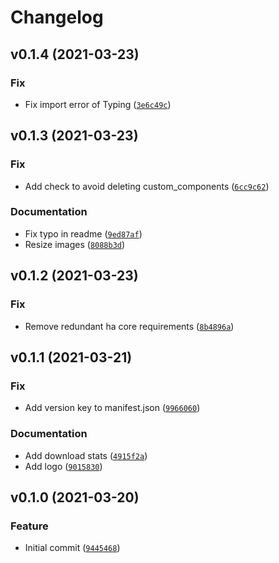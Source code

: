 # Changelog

<!--next-version-placeholder-->

## v0.1.4 (2021-03-23)
### Fix
* Fix import error of Typing ([`3e6c49c`](https://github.com/alandtse/pr_custom_component/commit/3e6c49c2c436beb4cec8c2b1bbd808890960ac95))

## v0.1.3 (2021-03-23)
### Fix
* Add check to avoid deleting custom_components ([`6cc9c62`](https://github.com/alandtse/pr_custom_component/commit/6cc9c62849a280cad07e7984eeacca1eb7200324))

### Documentation
* Fix typo in readme ([`9ed87af`](https://github.com/alandtse/pr_custom_component/commit/9ed87af02848cd0c27693ac1801b06bf47343221))
* Resize images ([`8088b3d`](https://github.com/alandtse/pr_custom_component/commit/8088b3d13e76f659a569c3aab2699f96d4733949))

## v0.1.2 (2021-03-23)
### Fix
* Remove redundant ha core requirements ([`8b4896a`](https://github.com/alandtse/pr_custom_component/commit/8b4896a475e74549c368cc64ab313b372d49c402))

## v0.1.1 (2021-03-21)
### Fix
* Add version key to manifest.json ([`9966060`](https://github.com/alandtse/pr_custom_component/commit/9966060a08d124a69c079947c317f4dd3841d0da))

### Documentation
* Add download stats ([`4915f2a`](https://github.com/alandtse/pr_custom_component/commit/4915f2aface4765989e67ab186f4f5b5f45ffd2d))
* Add logo ([`9015830`](https://github.com/alandtse/pr_custom_component/commit/90158300803a25989dab8953bd9eb77a982a2792))

## v0.1.0 (2021-03-20)
### Feature
* Initial commit ([`9445468`](https://github.com/alandtse/pr_custom_component/commit/94454682438ba518a000b2b56696cd37c3402ddb))
